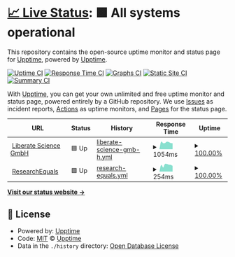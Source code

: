 # [📈 Live Status](https://up.researchequals.com): <!--live status--> **🟩 All systems operational**

This repository contains the open-source uptime monitor and status page for [Upptime](https://upptime.js.org), powered by [Upptime](https://github.com/upptime/upptime).

[![Uptime CI](https://github.com/libscie/uptime/workflows/Uptime%20CI/badge.svg)](https://github.com/libscie/uptime/actions?query=workflow%3A%22Uptime+CI%22)
[![Response Time CI](https://github.com/libscie/uptime/workflows/Response%20Time%20CI/badge.svg)](https://github.com/libscie/uptime/actions?query=workflow%3A%22Response+Time+CI%22)
[![Graphs CI](https://github.com/libscie/uptime/workflows/Graphs%20CI/badge.svg)](https://github.com/libscie/uptime/actions?query=workflow%3A%22Graphs+CI%22)
[![Static Site CI](https://github.com/libscie/uptime/workflows/Static%20Site%20CI/badge.svg)](https://github.com/libscie/uptime/actions?query=workflow%3A%22Static+Site+CI%22)
[![Summary CI](https://github.com/libscie/uptime/workflows/Summary%20CI/badge.svg)](https://github.com/libscie/uptime/actions?query=workflow%3A%22Summary+CI%22)

With [Upptime](https://upptime.js.org), you can get your own unlimited and free uptime monitor and status page, powered entirely by a GitHub repository. We use [Issues](https://github.com/upptime/upptime/issues) as incident reports, [Actions](https://github.com/libscie/uptime/actions) as uptime monitors, and [Pages](https://up.researchequals.com) for the status page.

<!--start: status pages-->
<!-- This summary is generated by Upptime (https://github.com/upptime/upptime) -->
<!-- Do not edit this manually, your changes will be overwritten -->
<!-- prettier-ignore -->
| URL | Status | History | Response Time | Uptime |
| --- | ------ | ------- | ------------- | ------ |
| <img alt="" src="https://icons.duckduckgo.com/ip3/libscie.org.ico" height="13"> [Liberate Science GmbH](https://libscie.org) | 🟩 Up | [liberate-science-gmb-h.yml](https://github.com/libscie/uptime/commits/HEAD/history/liberate-science-gmb-h.yml) | <details><summary><img alt="Response time graph" src="./graphs/liberate-science-gmb-h/response-time-week.png" height="20"> 1054ms</summary><br><a href="https://up.researchequals.com/history/liberate-science-gmb-h"><img alt="Response time 1076" src="https://img.shields.io/endpoint?url=https%3A%2F%2Fraw.githubusercontent.com%2Flibscie%2Fuptime%2FHEAD%2Fapi%2Fliberate-science-gmb-h%2Fresponse-time.json"></a><br><a href="https://up.researchequals.com/history/liberate-science-gmb-h"><img alt="24-hour response time 939" src="https://img.shields.io/endpoint?url=https%3A%2F%2Fraw.githubusercontent.com%2Flibscie%2Fuptime%2FHEAD%2Fapi%2Fliberate-science-gmb-h%2Fresponse-time-day.json"></a><br><a href="https://up.researchequals.com/history/liberate-science-gmb-h"><img alt="7-day response time 1054" src="https://img.shields.io/endpoint?url=https%3A%2F%2Fraw.githubusercontent.com%2Flibscie%2Fuptime%2FHEAD%2Fapi%2Fliberate-science-gmb-h%2Fresponse-time-week.json"></a><br><a href="https://up.researchequals.com/history/liberate-science-gmb-h"><img alt="30-day response time 1067" src="https://img.shields.io/endpoint?url=https%3A%2F%2Fraw.githubusercontent.com%2Flibscie%2Fuptime%2FHEAD%2Fapi%2Fliberate-science-gmb-h%2Fresponse-time-month.json"></a><br><a href="https://up.researchequals.com/history/liberate-science-gmb-h"><img alt="1-year response time 1076" src="https://img.shields.io/endpoint?url=https%3A%2F%2Fraw.githubusercontent.com%2Flibscie%2Fuptime%2FHEAD%2Fapi%2Fliberate-science-gmb-h%2Fresponse-time-year.json"></a></details> | <details><summary><a href="https://up.researchequals.com/history/liberate-science-gmb-h">100.00%</a></summary><a href="https://up.researchequals.com/history/liberate-science-gmb-h"><img alt="All-time uptime 99.91%" src="https://img.shields.io/endpoint?url=https%3A%2F%2Fraw.githubusercontent.com%2Flibscie%2Fuptime%2FHEAD%2Fapi%2Fliberate-science-gmb-h%2Fuptime.json"></a><br><a href="https://up.researchequals.com/history/liberate-science-gmb-h"><img alt="24-hour uptime 100.00%" src="https://img.shields.io/endpoint?url=https%3A%2F%2Fraw.githubusercontent.com%2Flibscie%2Fuptime%2FHEAD%2Fapi%2Fliberate-science-gmb-h%2Fuptime-day.json"></a><br><a href="https://up.researchequals.com/history/liberate-science-gmb-h"><img alt="7-day uptime 100.00%" src="https://img.shields.io/endpoint?url=https%3A%2F%2Fraw.githubusercontent.com%2Flibscie%2Fuptime%2FHEAD%2Fapi%2Fliberate-science-gmb-h%2Fuptime-week.json"></a><br><a href="https://up.researchequals.com/history/liberate-science-gmb-h"><img alt="30-day uptime 99.83%" src="https://img.shields.io/endpoint?url=https%3A%2F%2Fraw.githubusercontent.com%2Flibscie%2Fuptime%2FHEAD%2Fapi%2Fliberate-science-gmb-h%2Fuptime-month.json"></a><br><a href="https://up.researchequals.com/history/liberate-science-gmb-h"><img alt="1-year uptime 99.91%" src="https://img.shields.io/endpoint?url=https%3A%2F%2Fraw.githubusercontent.com%2Flibscie%2Fuptime%2FHEAD%2Fapi%2Fliberate-science-gmb-h%2Fuptime-year.json"></a></details>
| <img alt="" src="https://icons.duckduckgo.com/ip3/www.researchequals.com.ico" height="13"> [ResearchEquals](https://www.researchequals.com) | 🟩 Up | [research-equals.yml](https://github.com/libscie/uptime/commits/HEAD/history/research-equals.yml) | <details><summary><img alt="Response time graph" src="./graphs/research-equals/response-time-week.png" height="20"> 254ms</summary><br><a href="https://up.researchequals.com/history/research-equals"><img alt="Response time 329" src="https://img.shields.io/endpoint?url=https%3A%2F%2Fraw.githubusercontent.com%2Flibscie%2Fuptime%2FHEAD%2Fapi%2Fresearch-equals%2Fresponse-time.json"></a><br><a href="https://up.researchequals.com/history/research-equals"><img alt="24-hour response time 223" src="https://img.shields.io/endpoint?url=https%3A%2F%2Fraw.githubusercontent.com%2Flibscie%2Fuptime%2FHEAD%2Fapi%2Fresearch-equals%2Fresponse-time-day.json"></a><br><a href="https://up.researchequals.com/history/research-equals"><img alt="7-day response time 254" src="https://img.shields.io/endpoint?url=https%3A%2F%2Fraw.githubusercontent.com%2Flibscie%2Fuptime%2FHEAD%2Fapi%2Fresearch-equals%2Fresponse-time-week.json"></a><br><a href="https://up.researchequals.com/history/research-equals"><img alt="30-day response time 302" src="https://img.shields.io/endpoint?url=https%3A%2F%2Fraw.githubusercontent.com%2Flibscie%2Fuptime%2FHEAD%2Fapi%2Fresearch-equals%2Fresponse-time-month.json"></a><br><a href="https://up.researchequals.com/history/research-equals"><img alt="1-year response time 329" src="https://img.shields.io/endpoint?url=https%3A%2F%2Fraw.githubusercontent.com%2Flibscie%2Fuptime%2FHEAD%2Fapi%2Fresearch-equals%2Fresponse-time-year.json"></a></details> | <details><summary><a href="https://up.researchequals.com/history/research-equals">100.00%</a></summary><a href="https://up.researchequals.com/history/research-equals"><img alt="All-time uptime 99.98%" src="https://img.shields.io/endpoint?url=https%3A%2F%2Fraw.githubusercontent.com%2Flibscie%2Fuptime%2FHEAD%2Fapi%2Fresearch-equals%2Fuptime.json"></a><br><a href="https://up.researchequals.com/history/research-equals"><img alt="24-hour uptime 100.00%" src="https://img.shields.io/endpoint?url=https%3A%2F%2Fraw.githubusercontent.com%2Flibscie%2Fuptime%2FHEAD%2Fapi%2Fresearch-equals%2Fuptime-day.json"></a><br><a href="https://up.researchequals.com/history/research-equals"><img alt="7-day uptime 100.00%" src="https://img.shields.io/endpoint?url=https%3A%2F%2Fraw.githubusercontent.com%2Flibscie%2Fuptime%2FHEAD%2Fapi%2Fresearch-equals%2Fuptime-week.json"></a><br><a href="https://up.researchequals.com/history/research-equals"><img alt="30-day uptime 99.95%" src="https://img.shields.io/endpoint?url=https%3A%2F%2Fraw.githubusercontent.com%2Flibscie%2Fuptime%2FHEAD%2Fapi%2Fresearch-equals%2Fuptime-month.json"></a><br><a href="https://up.researchequals.com/history/research-equals"><img alt="1-year uptime 99.98%" src="https://img.shields.io/endpoint?url=https%3A%2F%2Fraw.githubusercontent.com%2Flibscie%2Fuptime%2FHEAD%2Fapi%2Fresearch-equals%2Fuptime-year.json"></a></details>

<!--end: status pages-->

[**Visit our status website →**](https://up.researchequals.com)

## 📄 License

- Powered by: [Upptime](https://github.com/upptime/upptime)
- Code: [MIT](./LICENSE) © [Upptime](https://upptime.js.org)
- Data in the `./history` directory: [Open Database License](https://opendatacommons.org/licenses/odbl/1-0/)
